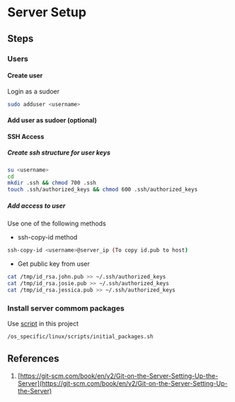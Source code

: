 # Server Setup

## Steps

### Users
#### Create user
Login as a sudoer

```bash
sudo adduser <username>
```

#### Add user as sudoer (optional)

#### SSH Access
##### Create ssh structure for user keys
```bash
su <username>
cd
mkdir .ssh && chmod 700 .ssh
touch .ssh/authorized_keys && chmod 600 .ssh/authorized_keys
```

##### Add access to user
Use one of the following methods
* ssh-copy-id method
```bash
ssh-copy-id <username>@server_ip (To copy id.pub to host)
```

* Get public key from user 
```bash
cat /tmp/id_rsa.john.pub >> ~/.ssh/authorized_keys
cat /tmp/id_rsa.josie.pub >> ~/.ssh/authorized_keys
cat /tmp/id_rsa.jessica.pub >> ~/.ssh/authorized_keys
```



### Install server commom packages
Use [script](/os_specific/linux/scripts/initial_packages.sh) in this project

```bash
/os_specific/linux/scripts/initial_packages.sh
```

## References
1. [https://git-scm.com/book/en/v2/Git-on-the-Server-Setting-Up-the-Server](https://git-scm.com/book/en/v2/Git-on-the-Server-Setting-Up-the-Server)
